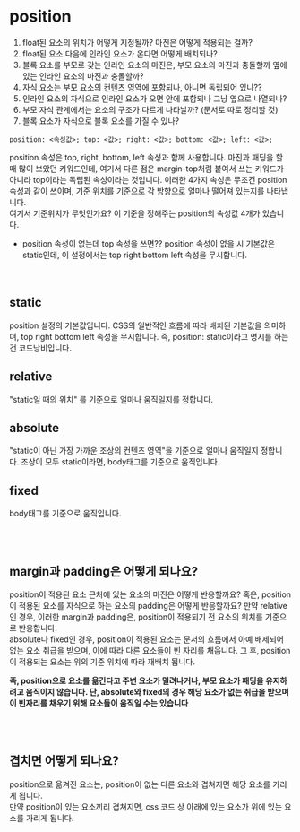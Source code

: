 # position

1. float된 요소의 위치가 어떻게 지정될까? 마진은 어떻게 적용되는 걸까?
2. float된 요소 다음에 인라인 요소가 온다면 어떻게 배치되나?
3. 블록 요소를 부모로 갖는 인라인 요소의 마진은, 부모 요소의 마진과 충돌할까 옆에 있는 인라인 요소의 마진과 충돌할까?
4. 자식 요소는 부모 요소의 컨텐츠 영역에 포함되나, 아니면 독립되어 있나??
5. 인라인 요소의 자식으로 인라인 요소가 오면 안에 포함되나 그냥 옆으로 나열되나?
6. 부모 자식 관계에서는 요소의 구조가 다르게 나타날까? (문서로 따로 정리할 것)
7. 블록 요소가 자식으로 블록 요소를 가질 수 있나?

```
position: <속성값>; top: <값>; right: <값>; bottom: <값>; left: <값>;
```

position 속성은 top, right, bottom, left 속성과 함께 사용합니다. 마진과 패딩을 할 때 많이 보았던 키워드인데, 여기서 다른 점은 margin-top처럼 붙여서 쓰는 키워드가 아니라 top이라는 독립된 속성이라는 것입니다. 이러한 4가지 속성은 무조건 position 속성과 같이 쓰이며, 기준 위치를 기준으로 각 방향으로 얼마나 떨어져 있는지를 나타냅니다.  
여기서 기준위치가 무엇인가요? 이 기준을 정해주는 position의 속성값 4개가 있습니다.
* position 속성이 없는데 top 속성을 쓰면??
  position 속성이 없을 시 기본값은 static인데, 이 설정에서는 top right bottom left 속성을 무시합니다.
<br><br><br>

## static
position 설정의 기본값입니다. CSS의 일반적인 흐름에 따라 배치된 기본값을 의미하며, top right bottom left 속성을 무시합니다. 즉, position: static이라고 명시를 하는건 코드낭비입니다.

## relative
"static일 때의 위치" 를 기준으로 얼마나 움직일지를 정합니다.

## absolute
"static이 아닌 가장 가까운 조상의 컨텐츠 영역"을 기준으로 얼마나 움직일지 정합니다. 조상이 모두 static이라면, body태그를 기준으로 움직입니다. 

## fixed
body태그를 기준으로 움직입니다.

<br><br>

## margin과 padding은 어떻게 되나요?
position이 적용된 요소 근처에 있는 요소의 마진은 어떻게 반응할까요? 혹은, position이 적용된 요소를 자식으로 하는 요소의 padding은 어떻게 반응할까요?
만약 relative인 경우, 이러한 margin과 padding은, position이 적용되기 전 요소의 위치를 기준으로 반응합니다.  
absolute나 fixed인 경우, position이 적용된 요소는 문서의 흐름에서 아예 배제되어 없는 요소 취급을 받으며, 이에 따라 다른 요소들이 빈 자리를 채웁니다. 그 후, position이 적용되는 요소는 위의 기준 위치에 따라 재배치 됩니다. 

**즉, position으로 요소를 옮긴다고 주변 요소가 밀려나거나, 부모 요소가 패딩을 유지하려고 움직이지 않습니다. 단, absolute와 fixed의 경우 해당 요소가 없는 취급을 받으며 이 빈자리를 채우기 위해 요소들이 움직일 수는 있습니다**

<br><br>

## 겹치면 어떻게 되나요?
position으로 옮겨진 요소는, position이 없는 다른 요소와 겹쳐지면 해당 요소를 가리게 됩니다.  
만약 position이 있는 요소끼리 겹쳐지면, css 코드 상 아래에 있는 요소가 위에 있는 요소를 가리게 됩니다.